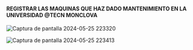 #### REGISTRAR LAS MAQUINAS QUE HAZ DADO MANTENIMIENTO EN LA UNIVERSIDAD @TECN MONCLOVA


![Captura de pantalla 2024-05-25 223320](https://github.com/eduardomv2/Infotec/assets/87501782/0b148dc9-62b7-4b30-b2e9-86e05d0d9110)

![Captura de pantalla 2024-05-25 223413](https://github.com/eduardomv2/Infotec/assets/87501782/d3134d65-75bb-410e-a46c-0f4d5e08c16a)
